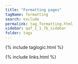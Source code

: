 ```yaml
---
title: "Formatting pages"
tagName: formatting
search: exclude
permalink: tag_formatting.html
sidebar: qaf_2_1_7b_sidebar
folder: tags
---
```

{% include taglogic.html %}

{% include links.html %}
